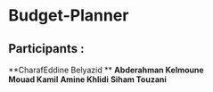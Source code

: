 # Budget-Planner
## Participants :
**CharafEddine Belyazid **
**Abderahman Kelmoune**  
**Mouad Kamil** 
**Amine Khlidi** 
**Siham Touzani**
